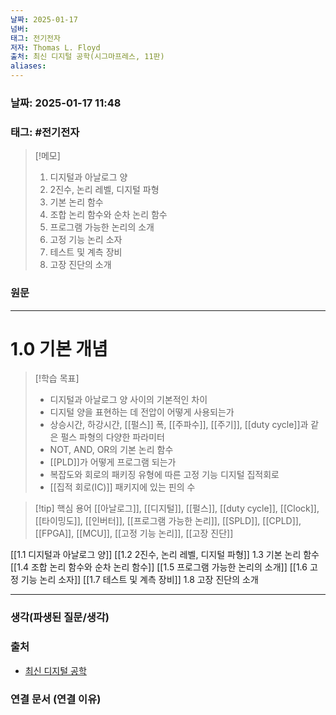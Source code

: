 ```yaml
---
날짜: 2025-01-17
넘버: 
태그: 전기전자
저자: Thomas L. Floyd
출처: 최신 디지털 공학(시그마프레스, 11판)
aliases:
---
```

### 날짜:  2025-01-17 11:48

### 태그: #전기전자

>[!메모]
> 1. 디지털과 아날로그 양
> 2. 2진수, 논리 레벨, 디지털 파형
> 3. 기본 논리 함수
> 4. 조합 논리 함수와 순차 논리 함수
> 5. 프로그램 가능한 논리의 소개
> 6. 고정 기능 논리 소자
> 7. 테스트 및 계측 장비
> 8. 고장 진단의 소개

### 원문
---
# 1.0 기본 개념

> [!학습 목표]
> - 디지털과 아날로그 양 사이의 기본적인 차이
> - 디지털 양을 표현하는 데 전압이 어떻게 사용되는가
> - 상승시간, 하강시간, [[펄스]] 폭, [[주파수]], [[주기]], [[duty cycle]]과 같은 펄스 파형의 다양한 파라미터
> - NOT, AND, OR의 기본 논리 함수
> - [[PLD]]가 어떻게 프로그램 되는가
> - 복잡도와 회로의 패키징 유형에 따른 고정 기능 디지털 집적회로
> - [[집적 회로(IC)]] 패키지에 있는 핀의 수

> [!tip] 핵심 용어
> [[아날로그]], [[디지털]], [[펄스]], [[duty cycle]], [[Clock]], [[타이밍도]], [[인버터]], [[프로그램 가능한 논리]], [[SPLD]], [[CPLD]], [[FPGA]], [[MCU]], [[고정 기능 논리]], [[고장 진단]]

[[1.1 디지털과 아날로그 양]]
[[1.2 2진수, 논리 레벨, 디지털 파형]]
1.3 기본 논리 함수
[[1.4 조합 논리 함수와 순차 논리 함수]]
[[1.5 프로그램 가능한 논리의 소개]]
[[1.6 고정 기능 논리 소자]]
[[1.7 테스트 및 계측 장비]]
1.8 고장 진단의 소개

---
### 생각(파생된 질문/생각)

### 출처
- [최신 디지털 공학](https://product.kyobobook.co.kr/detail/S000001810571)
### 연결 문서 (연결 이유)
